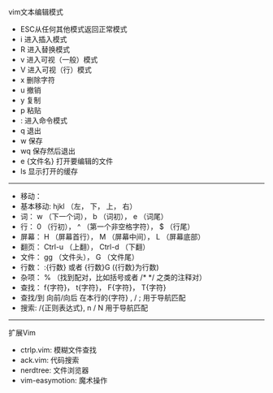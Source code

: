 vim文本编辑模式
- ESC从任何其他模式返回正常模式
- i 进入插入模式
- R 进入替换模式
- v 进入可视（一般）模式
- V 进入可视（行）模式
- x 删除字符
- u 撤销
- y 复制
- p 粘贴
- : 进入命令模式
- q 退出
- w 保存
- wq 保存然后退出
- e {文件名} 打开要编辑的文件
- ls 显示打开的缓存
------
- 移动：
- 基本移动: hjkl （左， 下， 上， 右）
- 词： w （下一个词）， b （词初）， e （词尾）
- 行： 0 （行初）， ^ （第一个非空格字符）， $ （行尾）
- 屏幕： H （屏幕首行）， M （屏幕中间）， L （屏幕底部）
- 翻页： Ctrl-u （上翻）， Ctrl-d （下翻）
- 文件： gg （文件头）， G （文件尾）
- 行数： :{行数}<CR> 或者 {行数}G ({行数}为行数)
- 杂项： % （找到配对，比如括号或者 /* */ 之类的注释对）
- 查找： f{字符}， t{字符}， F{字符}， T{字符}
- 查找/到 向前/向后 在本行的{字符}
, / ; 用于导航匹配
- 搜索: /{正则表达式}, n / N 用于导航匹配
------
扩展Vim
- ctrlp.vim: 模糊文件查找
- ack.vim: 代码搜索
- nerdtree: 文件浏览器
- vim-easymotion: 魔术操作
